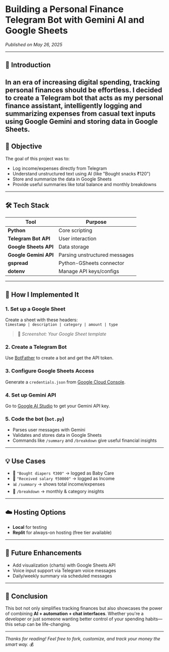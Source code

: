 # Building a Personal Finance Telegram Bot with Gemini AI and Google Sheets

*Published on May 26, 2025*

---

## 🧭 Introduction

In an era of increasing digital spending, tracking personal finances should be effortless. I decided to create a **Telegram bot that acts as my personal finance assistant**, intelligently logging and summarizing expenses from casual text inputs using **Google Gemini** and storing data in **Google Sheets**.
---

## 🎯 Objective

The goal of this project was to:
- Log income/expenses directly from Telegram
- Understand unstructured text using AI (like "Bought snacks ₹120")
- Store and summarize the data in Google Sheets
- Provide useful summaries like total balance and monthly breakdowns

---

## 🛠️ Tech Stack

| Tool | Purpose |
|------|---------|
| **Python** | Core scripting |
| **Telegram Bot API** | User interaction |
| **Google Sheets API** | Data storage |
| **Google Gemini API** | Parsing unstructured messages |
| **gspread** | Python-GSheets connector |
| **dotenv** | Manage API keys/configs |


---

## 🔨 How I Implemented It

### 1. Set up a Google Sheet

Create a sheet with these headers:  
`timestamp | description | category | amount | type`

> 📸 _Screenshot: Your Google Sheet template_

### 2. Create a Telegram Bot

Use [BotFather](https://t.me/BotFather) to create a bot and get the API token.

### 3. Configure Google Sheets Access

Generate a `credentials.json` from [Google Cloud Console](https://console.cloud.google.com/).

### 4. Set up Gemini API

Go to [Google AI Studio](https://makersuite.google.com/app) to get your Gemini API key.

### 5. Code the bot (`bot.py`)

- Parses user messages with Gemini
- Validates and stores data in Google Sheets
- Commands like `/summary` and `/breakdown` give useful financial insights


---

## 💡 Use Cases

- 💬 `"Bought diapers ₹300"` → logged as Baby Care
- 💬 `"Received salary ₹50000"` → logged as Income
- 📊 `/summary` → shows total income/expenses
- 📅 `/breakdown` → monthly & category insights

---

## ☁️ Hosting Options

- **Local** for testing
- **Replit** for always-on hosting (free tier available)


---

## 🔮 Future Enhancements

- Add visualization (charts) with Google Sheets API
- Voice input support via Telegram voice messages
- Daily/weekly summary via scheduled messages

---

## 🏁 Conclusion

This bot not only simplifies tracking finances but also showcases the power of combining **AI + automation + chat interfaces**. Whether you're a developer or just someone wanting better control of your spending habits—this setup can be life-changing.

---

*Thanks for reading! Feel free to fork, customize, and track your money the smart way.* 💰

